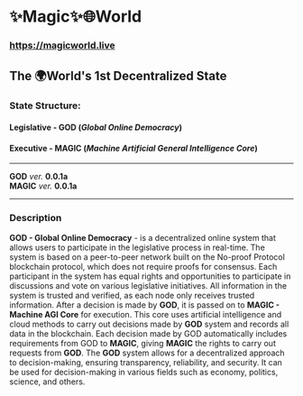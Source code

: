 # ✨Magic✨🌐World
### https://magicworld.live
## The 🌍World's 1st Decentralized State

### State Structure:

#### **Legislative - GOD** (*Global Online Democracy*)

#### **Executive - MAGIC** (*Machine Artificial General Intelligence Core*)

---- 

**GOD**  *ver.* **0.0.1a**  \
**MAGIC** *ver.* **0.0.1a**

---

### Description

**GOD - Global Online Democracy** - is a decentralized online system that allows users to participate in the legislative process in real-time. The system is based on a peer-to-peer network built on the No-proof Protocol blockchain protocol, which does not require proofs for consensus.
Each participant in the system has equal rights and opportunities to participate in discussions and vote on various legislative initiatives. All information in the system is trusted and verified, as each node only receives trusted information.
After a decision is made by **GOD**, it is passed on to **MAGIC - Machine AGI Core** for execution. This core uses artificial intelligence and cloud methods to carry out decisions made by **GOD** system and records all data in the blockchain.
Each decision made by GOD automatically includes requirements from GOD to **MAGIC**, giving **MAGIC** the rights to carry out requests from **GOD**.
The **GOD** system allows for a decentralized approach to decision-making, ensuring transparency, reliability, and security. It can be used for decision-making in various fields such as economy, politics, science, and others.
